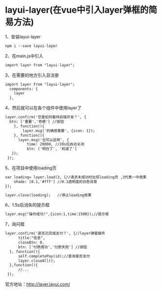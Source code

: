 # layui-layer(在vue中引入layer弹框的简易方法)

1、安装layui-layer
```html
npm i --save layui-layer
```
2、在main.js中引入
```html
import layer from "layui-layer";
```
3、在需要的地方引入且注册
```html
import layer from "layui-layer";
  components: {
    layer
  },
```
4、然后就可以在各个组件中使用layer了
```html
layer.confirm('您是如何看待前端开发？', {
  btn: ['重要','奇葩'] //按钮
    }, function(){
        layer.msg('的确很重要', {icon: 1});
    }, function(){
      layer.msg('也可以这样', {
          time: 20000, //20s后自动关闭
          btn: ['明白了', '知道了']
   });
 });
```
5、在项目中使用loading页
```html
var loading= layer.load(3, {//请求未成功时出现loading页 ,3代表一中效果
    shade: [0.1,'#fff'] //0.1透明度的白色背景
});

layer.close(loading);   //停止loading效果 
```
6，1.5s后消失的提示框
```html
layer.msg("操作成功!",{icon:1,time:1500});//提示框
```
7，询问框
```html
layer.confirm('是否已完成支付？', {//layer弹窗插件
      title:"信息",
      closeBtn: 0,
      btn: ['付款成功','付款失败'] //按钮
  }, function(){
      self.completePay(id);//查询是否支付
      layer.closeAll();
  },function(){
      //...
 });
```
官方地址：http://layer.layui.com/
